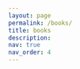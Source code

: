 ```yaml
---
layout: page
permalink: /books/
title: books
description: 
nav: true
nav_order: 4
---
```


<style type="text/css" media="screen">
  .gr_custom_container_1687302079 {
    /* customize your Goodreads widget container here*/
    border: 1px solid gray;
    border-radius:10px;
    padding: 10px 5px 10px 5px;
    background-color: transparent;
    color: #000000;
    
  }
  .gr_custom_header_1687302079 {
    /* customize your Goodreads header here*/
    border-bottom: 1px solid gray;
    width: 100%;
    margin-bottom: 5px;
    text-align: center;
    font-size: 120%
  }
  .gr_custom_each_container_1687302079 {
    /* customize each individual book container here */
    width: 100%;
    clear: both;
    margin-bottom: 10px;
    overflow: auto;
    padding-bottom: 4px;
    border-bottom: 1px solid #aaa;
  }
  .gr_custom_book_container_1687302079 {
    /* customize your book covers here */
    overflow: hidden;
    height: 160px;
      float: left;
      margin-right: 4px;
      width: 98px;
  }
  .gr_custom_author_1687302079 {
    /* customize your author names here */
    font-size: 10px;
  }
  .gr_custom_tags_1687302079 {
    /* customize your tags here */
    font-size: 10px;
    color: gray;
  }
  .gr_custom_rating_1687302079 {
    /* customize your rating stars here */
    float: right;
  }
</style>

<script src="https://www.goodreads.com/review/custom_widget/144515825.Rachel's%20bookshelf:%20read?cover_position=left&cover_size=medium&num_books=5&order=d&shelf=read&show_author=1&show_cover=1&show_rating=1&show_review=1&show_tags=0&show_title=1&sort=date_read&widget_bg_color=FFFFFF&widget_bg_transparent=true&widget_border_width=1&widget_id=1687302079&widget_text_color=000000&widget_title_size=medium&widget_width=full" type="text/javascript" charset="utf-8"></script>
